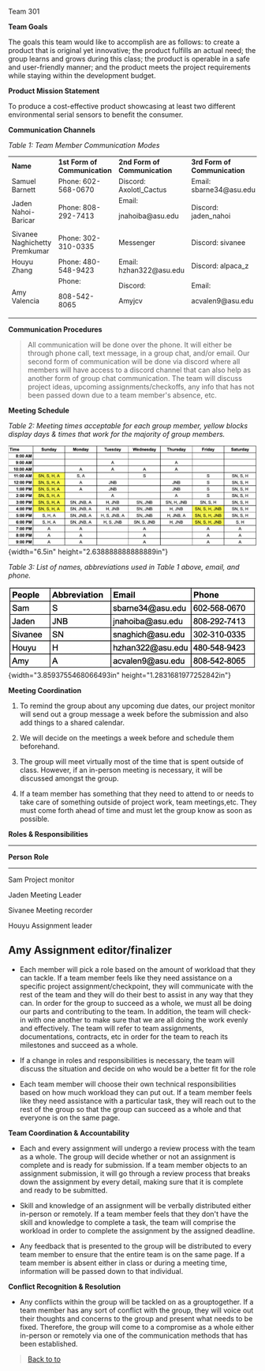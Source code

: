 Team 301

**Team Goals**

The goals this team would like to accomplish are as follows: to create a
product that is original yet innovative; the product fulfills an actual
need; the group learns and grows during this class; the product is
operable in a safe and user-friendly manner; and the product meets the
project requirements while staying within the development budget.

**Product Mission Statement**

To produce a cost-effective product showcasing at least two different
environmental serial sensors to benefit the consumer.

**Communication Channels**

*Table 1: Team Member Communication Modes*


<table>
  <tr>
   <td><strong>Name</strong>
   </td>
   <td><strong>1st Form of Communication</strong>
   </td>
   <td><strong>2nd Form of Communication</strong>
   </td>
   <td><strong>3rd Form of Communication</strong>
   </td>
  </tr>
  <tr>
   <td>Samuel Barnett
   </td>
   <td>Phone: 602-568-0670
   </td>
   <td>Discord: Axolotl_Cactus
   </td>
   <td>Email: sbarne34@asu.edu
   </td>
  </tr>
  <tr>
   <td>Jaden Nahoi-Baricar
   </td>
   <td>Phone: 808-292-7413
   </td>
   <td>Email:
<p>
jnahoiba@asu.edu
   </td>
   <td>Discord: jaden_nahoi
   </td>
  </tr>
  <tr>
   <td>Sivanee Naghichetty Premkumar
   </td>
   <td>Phone: 302-310-0335
   </td>
   <td>Messenger
   </td>
   <td>Discord: sivanee
   </td>
  </tr>
  <tr>
   <td>Houyu Zhang
   </td>
   <td>Phone: 480-548-9423
   </td>
   <td>Email: hzhan322@asu.edu
   </td>
   <td>Discord: alpaca_z
   </td>
  </tr>
  <tr>
   <td>Amy Valencia
   </td>
   <td>Phone:
<p>
808-542-8065
   </td>
   <td>Discord:
<p>
Amyjcv
   </td>
   <td>Email:
<p>
acvalen9@asu.edu
   </td>
  </tr>
</table>

**Communication Procedures**

> All communication will be done over the phone. It will either be
> through phone call, text message, in a group chat, and/or email. Our
> second form of communication will be done via discord where all
> members will have access to a discord channel that can also help as
> another form of group chat communication. The team will discuss
> project ideas, upcoming assignments/checkoffs, any info that has not
> been passed down due to a team member\'s absence, etc.

**Meeting Schedule**

*Table 2: Meeting times acceptable for each group member, yellow blocks
display days & times that work for the majority of group members.*

![](vertopal_53e86d8e1b304e0fba1b8ab00a47e725/media/image2.png){width="6.5in"
height="2.638888888888889in"}

*Table 3: List of names, abbreviations used in Table 1 above, email, and
phone.*

![](vertopal_53e86d8e1b304e0fba1b8ab00a47e725/media/image1.png){width="3.8593755468066493in"
height="1.2831681977252842in"}

**Meeting Coordination**

1.  To remind the group about any upcoming due dates, our project monitor will send out a group message a week before the submission and also add things to a shared calendar.

2.  We will decide on the meetings a week before and schedule them beforehand.

3.  The group will meet virtually most of the time that is spent outside of class. However, if an in-person meeting is necessary, it will be discussed amongst the group.

4.  If a team member has something that they need to attend to or needs to take care of something outside of project work, team meetings,etc. They must come forth ahead of time and must let the group know as soon as possible.

**Roles & Responsibilities**

  -----------------------------------------------------------------------
  **Person**                          **Role**
  ----------------------------------- -----------------------------------
  Sam                                 Project monitor

  Jaden                               Meeting Leader

  Sivanee                             Meeting recorder

  Houyu                               Assignment leader

  Amy                                 Assignment editor/finalizer
  -----------------------------------------------------------------------

-   Each member will pick a role based on the amount of workload that they can tackle. If a team member feels like they need assistance on a specific project assignment/checkpoint, they will communicate with the rest of the team and they will do their best to assist in any way that they can. In order for the group to succeed as a whole, we must all be doing our parts and contributing to the team. In addition, the team will check-in with one another to make sure that we are all doing the work evenly and effectively. The team will refer to team assignments, documentations, contracts, etc in order for the team to reach its milestones and succeed as a whole.

-   If a change in roles and responsibilities is necessary, the team will discuss the situation and decide on who would be a better fit for the role

-   Each team member will choose their own technical responsibilities based on how much workload they can put out. If a team member feels like they need assistance with a particular task, they will reach out to the rest of the group so that the group can succeed as a whole and that everyone is on the same page.

**Team Coordination & Accountability**

-   Each and every assignment will undergo a review process with the team as a whole. The group will decide whether or not an assignment is complete and is ready for submission. If a team member objects to an assignment submission, it will go through a review process that breaks down the assignment by every detail, making sure that it is complete and ready to be submitted.

-   Skill and knowledge of an assignment will be verbally distributed either in-person or remotely. If a team member feels that they don't have the skill and knowledge to complete a task, the team will comprise the workload in order to complete the assignment by the assigned deadline.

-   Any feedback that is presented to the group will be distributed to every team member to ensure that the entire team is on the same page. If a team member is absent either in class or during a meeting time, information will be passed down to that individual.

**Conflict Recognition & Resolution**

-   Any conflicts within the group will be tackled on as a grouptogether. If a team member has any sort of conflict with the group, they will voice out their thoughts and concerns to the group and present what needs to be fixed. Therefore, the group will come to a compromise as a whole either in-person or remotely via one of the communication methods that has been established.


> [Back to
> to](https://embedded-systems-design.bitbucket.io/3x4/3x4-team-team-organization/#)
